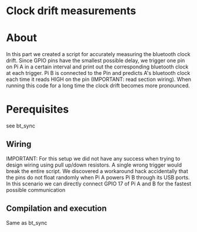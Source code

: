 # Clock drift measurements

# About
In this part we created a script for accurately measuring the bluetooth clock drift. Since GPIO pins have the smallest possible delay, we trigger one pin on Pi A in a certain interval and print out the corresponding bluetooth clock at each trigger. Pi B is connected to the Pin and predicts A's bluetooth clock each time it reads HIGH on the pin (IMPORTANT: read section wiring). When running this code for a long time the clock drift becomes more pronounced.

# Perequisites
see bt_sync

## Wiring
IMPORTANT: For this setup we did not have any success when trying to design wiring using pull up/down resistors. A single wrong trigger would break the entire script. We discovered a workaround hack accidentally that the pins do not float randomly when Pi A powers Pi B through its USB ports. In this scenario we can directly connect GPIO 17 of Pi A and B for the fastest possible communication

## Compilation and execution

Same as bt_sync